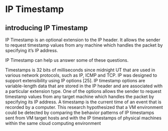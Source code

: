 # IP Timestamp

## introducing IP Timestamp

IP Timestamp is an optional extension to the IP header. It allows the sender to request
timestamp values from any machine which handles the packet by specifying it’s IP address.

IP Timestamp can help us answer some of these questions.

Timestamps is 32 bits of milliseconds since midnight UT that are used in various network protocols, such as IP, ICMP and TCP. IP was designed to support extensibility using IP options
[25]. IP timestamp options are variable-length data that are stored in the IP header and are associated with a particular extension type. One of the options allows the sender to request
timestamp values from any target machine which handles the packet by specifying its IP address. A timestamp is the current time of an event that is recorded by a computer. This research hypothesized that a VM environment could be detected by comparing the behavior patterns of IP timestamps sent from VM target hosts and with the IP timestamps of physical machines within the same cloud computing environment

